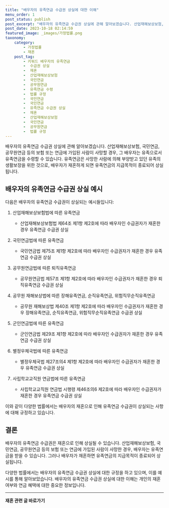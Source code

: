 ```yaml
---
title: "배우자의 유족연금 수급권 상실에 대한 이해"
menu_order: 1
post_status: publish
post_excerpt: "배우자의 유족연금 수급권 상실에 관해 알아보겠습니다. 산업재해보상보험, 국민연금, 공무원연금 등의 보험 또는 연금에 가입된 사람이 사망할 경우, 그 배우자는 유족으로서 유족연금을 수령할 수 있습니다. 유족연금은 사망한 사람에 의해 부양받고 있던 유족의 생활보장을 위한 것으로, 배우자가 재혼하게 되면 유족연금의 지급목적이 종료되어 상실됩니다."
post_date: 2023-10-18 02:14:59
featured_image: _images/가정법률.png
taxonomy:
    category:
        - 가정법률
        - 재혼
    post_tag:
        - 키워드 배우자의 유족연금
        -  수급권 상실
        -  재혼
        -  산업재해보상보험
        -  국민연금
        -  공무원연금
        -  유족연금 수령
        -  법률 규정
        -  국민연금
        -  국민연금
        -  유족연금 수급권 상실
        -  재혼
        -  산업재해보상보험
        -  국민연금
        -  공무원연금
        -  법률 규정
---
```



배우자의 유족연금 수급권 상실에 관해 알아보겠습니다. 산업재해보상보험, 국민연금, 공무원연금 등의 보험 또는 연금에 가입된 사람이 사망할 경우, 그 배우자는 유족으로서 유족연금을 수령할 수 있습니다. 유족연금은 사망한 사람에 의해 부양받고 있던 유족의 생활보장을 위한 것으로, 배우자가 재혼하게 되면 유족연금의 지급목적이 종료되어 상실됩니다.

## 배우자의 유족연금 수급권 상실 예시

다음은 배우자의 유족연금 수급권이 상실되는 예시들입니다:

1. 산업재해보상보험법에 따른 유족연금
   - 산업재해보상보험법 제64조 제1항 제2호에 따라 배우자인 수급권자가 재혼한 경우 유족연금 수급권 상실

2. 국민연금법에 따른 유족연금
   - 국민연금법 제75조 제1항 제2호에 따라 배우자인 수급권자가 재혼한 경우 유족연금 수급권 상실

3. 공무원연금법에 따른 퇴직유족연금
   - 공무원연금법 제57조 제1항 제2호에 따라 배우자인 수급권자가 재혼한 경우 퇴직유족연금 수급권 상실

4. 공무원 재해보상법에 따른 장해유족연금, 순직유족연금, 위험직무순직유족연금
   - 공무원 재해보상법 제40조 제1항 제2호에 따라 배우자인 수급권자가 재혼한 경우 장해유족연금, 순직유족연금, 위험직무순직유족연금 수급권 상실

5. 군인연금법에 따른 유족연금
   - 군인연금법 제29조 제1항 제2호에 따라 배우자인 수급권자가 재혼한 경우 유족연금 수급권 상실

6. 별정우체국법에 따른 유족연금
   - 별정우체국법 제27조의4 제1항 제2호에 따라 배우자인 수급권자가 재혼한 경우 유족연금 수급권 상실

7. 사립학교교직원 연금법에 따른 유족연금
   - 사립학교교직원 연금법 시행령 제46조의6 제2호에 따라 배우자인 수급권자가 재혼한 경우 유족연금 수급권 상실

이와 같이 다양한 법률에서는 배우자의 재혼으로 인해 유족연금 수급권이 상실되는 사항에 대해 규정하고 있습니다.

## 결론

배우자의 유족연금 수급권은 재혼으로 인해 상실될 수 있습니다. 산업재해보상보험, 국민연금, 공무원연금 등의 보험 또는 연금에 가입된 사람이 사망한 경우, 배우자는 유족연금을 받을 수 있습니다. 그러나 배우자가 재혼하면 유족연금의 지급목적이 종료되어 상실됩니다.

다양한 법률에서는 배우자의 유족연금 수급권 상실에 대한 규정을 하고 있으며, 이를 예시를 통해 알아보았습니다. 배우자의 유족연금 수급권 상실에 대한 이해는 개인의 재혼 여부와 연금 혜택에 대한 중요한 정보입니다.

<!-- wp:separator -->
<hr class="wp-block-separator has-alpha-channel-opacity"/>
<!-- /wp:separator -->

<!-- wp:group {"backgroundColor":"base","layout":{"type":"constrained"}} -->
<div class="wp-block-group has-base-background-color has-background"><!-- wp:paragraph {"align":"center","fontSize":"medium"} -->
<p class="has-text-align-center has-large-font-size"><strong>재혼 관련 글 바로가기</strong></p>
<!-- /wp:paragraph -->


<!-- wp:latest-posts
{"categories":[{"id":1427,"count":19,"description":"","link":"https://uknowlaw.com/category/%ec%9e%ac%ed%98%bc/","name":"재혼","slug":"재혼","taxonomy":"category","parent":0,"meta":[],"_links":{"self":[{"href":"https://uknowlaw.com/wp-json/wp/v2/categories/1427"}],"collection":[{"href":"https://uknowlaw.com/wp-json/wp/v2/categories"}],"about":[{"href":"https://uknowlaw.com/wp-json/wp/v2/taxonomies/category"}],"wp:post_type":[{"href":"https://uknowlaw.com/wp-json/wp/v2/posts?categories=1427"}],"curies":[{"name":"wp","href":"https://api.w.org/{rel}","templated":true}]}}],"postsToShow":100,"excerptLength":28,"postLayout":"grid","columns":2,"featuredImageAlign":"left","featuredImageSizeSlug":"large","fontSize":"small"} /--></div>
<!-- /wp:group -->